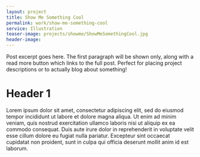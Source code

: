 ```yaml
---
layout: project
title: Show Me Something Cool
permalink: work/show-me-something-cool
service: Illustration
teaser-image: projects/showme/ShowMeSomethingCool.jpg
header-image:
---
```


Post excerpt goes here. The first paragraph will be shown only, along with a read more button which links to the full post. Perfect for placing project descriptions or to actually blog about something!

# Header 1
Lorem ipsum dolor sit amet, consectetur adipiscing elit, sed do eiusmod tempor incididunt ut labore et dolore magna aliqua. Ut enim ad minim veniam, quis nostrud exercitation ullamco laboris nisi ut aliquip ex ea commodo consequat. Duis aute irure dolor in reprehenderit in voluptate velit esse cillum dolore eu fugiat nulla pariatur. Excepteur sint occaecat cupidatat non proident, sunt in culpa qui officia deserunt mollit anim id est laborum.
